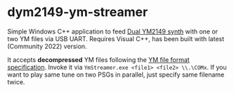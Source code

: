 # dym2149-ym-streamer
Simple Windows C++ application to feed [Dual YM2149 synth](https://github.com/bderleta/dym2149-board) with one or two YM files via USB UART.
Requires Visual C++, has been built with latest (Community 2022) version.

It accepts **decompressed** YM files following the [YM file format specification](http://leonard.oxg.free.fr/ymformat.html).
Invoke it via `YmStreamer.exe <file1> <file2> \\.\COMx`. If you want to play same tune on two PSGs in parallel, just specify same filename twice.
